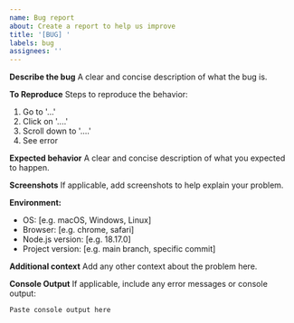 ```yaml
---
name: Bug report
about: Create a report to help us improve
title: '[BUG] '
labels: bug
assignees: ''
---
```


**Describe the bug**
A clear and concise description of what the bug is.

**To Reproduce**
Steps to reproduce the behavior:
1. Go to '...'
2. Click on '....'
3. Scroll down to '....'
4. See error

**Expected behavior**
A clear and concise description of what you expected to happen.

**Screenshots**
If applicable, add screenshots to help explain your problem.

**Environment:**
 - OS: [e.g. macOS, Windows, Linux]
 - Browser: [e.g. chrome, safari]
 - Node.js version: [e.g. 18.17.0]
 - Project version: [e.g. main branch, specific commit]

**Additional context**
Add any other context about the problem here.

**Console Output**
If applicable, include any error messages or console output:
```
Paste console output here
```